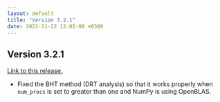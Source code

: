 ```yaml
---
layout: default
title: "Version 3.2.1"
date: 2022-11-22 12:02:00 +0300
---
```


## Version 3.2.1

[Link to this release.](https://github.com/vyrjana/pyimpspec/releases/tag/3.2.1)

- Fixed the BHT method (DRT analysis) so that it works properly when `num_procs` is set to greater than one and NumPy is using OpenBLAS.
